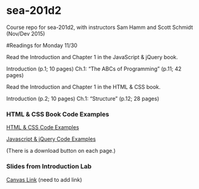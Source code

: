 # sea-201d2
Course repo for sea-201d2, with instructors Sam Hamm and Scott Schmidt (Nov/Dev 2015)


#Readings for Monday 11/30

Read the Introduction and Chapter 1 in the JavaScript & jQuery book.

Introduction (p.1; 10 pages)
Ch.1: “The ABCs of Programming” (p.11; 42 pages)

Read the Introduction and Chapter 1 in the HTML & CSS book.

Introduction (p.2; 10 pages)
Ch.1: “Structure” (p.12; 28 pages)


### HTML & CSS Book Code Examples
[HTML & CSS Code Examples](http://www.htmlandcssbook.com/code-samples/)

[Javascript & jQuery Code Examples](http://www.javascriptbook.com/code/)

(There is a download button on each page.)

### Slides from Introduction Lab
[Canvas Link]() (need to add link)

